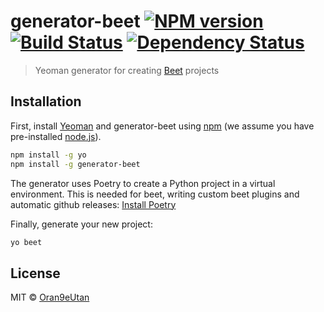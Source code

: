 # generator-beet [![NPM version][npm-image]][npm-url] [![Build Status][travis-image]][travis-url] [![Dependency Status][daviddm-image]][daviddm-url]
> Yeoman generator for creating [Beet](https://github.com/mcbeet/beet) projects

## Installation

First, install [Yeoman](http://yeoman.io) and generator-beet using [npm](https://www.npmjs.com/) (we assume you have pre-installed [node.js](https://nodejs.org/)).

```bash
npm install -g yo
npm install -g generator-beet
```

The generator uses Poetry to create a Python project in a virtual environment. This is needed for beet, writing custom beet plugins and automatic github releases: [Install Poetry](https://python-poetry.org/docs/#installation)

Finally, generate your new project:

```bash
yo beet
```

## License

MIT © [Oran9eUtan](https://github.com/OrangeUtan)


[npm-image]: https://badge.fury.io/js/generator-beet.svg
[npm-url]: https://npmjs.org/package/generator-beet
[travis-image]: https://travis-ci.com/OrangeUtan/generator-beet.svg?branch=master
[travis-url]: https://travis-ci.com/OrangeUtan/generator-beet
[daviddm-image]: https://david-dm.org/OrangeUtan/generator-beet.svg?theme=shields.io
[daviddm-url]: https://david-dm.org/OrangeUtan/generator-beet
